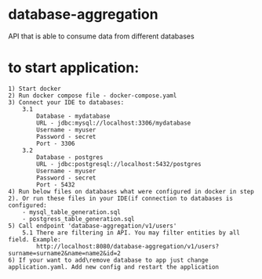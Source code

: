 # database-aggregation
API that is able to consume data from different databases

# to start application:
    1) Start docker
    2) Run docker compose file - docker-compose.yaml
    3) Connect your IDE to databases:
        3.1 
            Database - mydatabase
            URL - jdbc:mysql://localhost:3306/mydatabase
            Username - myuser
            Password - secret
            Port - 3306
        3.2 
            Database - postgres
            URL - jdbc:postgresql://localhost:5432/postgres
            Username - myuser
            Password - secret
            Port - 5432
    4) Run below files on databases what were configured in docker in step 2). Or run these files in your IDE(if connection to databases is configured:
        - mysql_table_generation.sql
        - postgress_table_generation.sql
    5) Call endpoint 'database-aggregation/v1/users'
        5.1 There are filtering in API. You may filter entities by all field. Example:
            http://localhost:8080/database-aggregation/v1/users?surname=surname2&name=name2&id=2
    6) If your want to add\remove database to app just change application.yaml. Add new config and restart the application